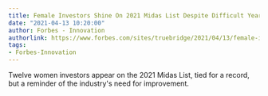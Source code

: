 ```yaml
---
title: Female Investors Shine On 2021 Midas List Despite Difficult Year
date: "2021-04-13 10:20:00"
author: Forbes - Innovation
authorlink: https://www.forbes.com/sites/truebridge/2021/04/13/female-investors-shine-on-2021-midas-list-despite-difficult-year/
tags:
- Forbes-Innovation
---
```

Twelve women investors appear on the 2021 Midas List, tied for a record, but a reminder of the industry's need for improvement.